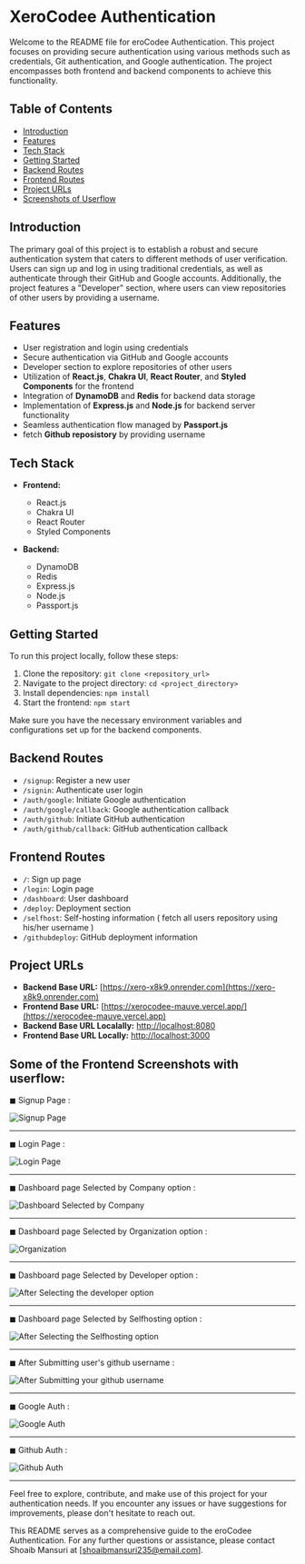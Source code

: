 # XeroCodee Authentication

Welcome to the README file for eroCodee Authentication. This project focuses on providing secure authentication using various methods such as credentials, Git authentication, and Google authentication. The project encompasses both frontend and backend components to achieve this functionality.

## Table of Contents

- [Introduction](#introduction)
- [Features](#features)
- [Tech Stack](#tech-stack)
- [Getting Started](#getting-started)
- [Backend Routes](#backend-routes)
- [Frontend Routes](#frontend-routes)
- [Project URLs](#project-urls)
- [Screenshots of Userflow](#project-urls)
  

## Introduction

The primary goal of this project is to establish a robust and secure authentication system that caters to different methods of user verification. Users can sign up and log in using traditional credentials, as well as authenticate through their GitHub and Google accounts. Additionally, the project features a "Developer" section, where users can view repositories of other users by providing a username.

## Features

- User registration and login using credentials
- Secure authentication via GitHub and Google accounts
- Developer section to explore repositories of other users
- Utilization of **React.js**, **Chakra UI**, **React Router**, and **Styled Components** for the frontend
- Integration of **DynamoDB** and **Redis** for backend data storage
- Implementation of **Express.js** and **Node.js** for backend server functionality
- Seamless authentication flow managed by **Passport.js**
- fetch  **Github reposistory** by providing username
## Tech Stack

- **Frontend:**
  - React.js
  - Chakra UI
  - React Router
  - Styled Components

- **Backend:**
  - DynamoDB
  - Redis
  - Express.js
  - Node.js
  - Passport.js

## Getting Started

To run this project locally, follow these steps:

1. Clone the repository: `git clone <repository_url>`
2. Navigate to the project directory: `cd <project_directory>`
3. Install dependencies: `npm install`
4. Start the frontend: `npm start`

Make sure you have the necessary environment variables and configurations set up for the backend components.

## Backend Routes

- `/signup`: Register a new user
- `/signin`: Authenticate user login
- `/auth/google`: Initiate Google authentication
- `/auth/google/callback`: Google authentication callback
- `/auth/github`: Initiate GitHub authentication
- `/auth/github/callback`: GitHub authentication callback

## Frontend Routes

- `/`: Sign up page
- `/login`: Login page
- `/dashboard`: User dashboard
- `/deploy`: Deployment section
- `/selfhost`: Self-hosting information ( fetch all users repository using his/her username )
- `/githubdeploy`: GitHub deployment information

## Project URLs

- **Backend Base URL:** [https://xero-x8k9.onrender.com](https://xero-x8k9.onrender.com)
- **Frontend Base URL:** [https://xerocodee-mauve.vercel.app/](https://xerocodee-mauve.vercel.app)
- **Backend Base URL Localally:** [http://localhost:8080](http://localhost:8080)
- **Frontend Base URL Locally:**  [http://localhost:3000](http://localhost:3000)




## Some of the Frontend Screenshots with userflow:

◼ Signup Page : 

![Signup Page ](https://github.com/Shoaib20-1998/XeroCodee/assets/112754545/01519250-3afd-4fe9-98ef-51d61efad7a7)
***  
◼ Login Page :

![Login Page ](https://github.com/Shoaib20-1998/XeroCodee/assets/112754545/80e2271c-3400-4a0f-a028-db223bbc9d7c)
***  
◼ Dashboard page Selected by Company option :

![Dashboard Selected by Company](https://github.com/Shoaib20-1998/XeroCodee/assets/112754545/1d99702e-3e46-4eaa-9985-308514f12866)
***  
◼ Dashboard page Selected by Organization option :

![Organization](https://github.com/Shoaib20-1998/XeroCodee/assets/112754545/29d1c754-d336-426d-af74-59c1ae5ca924)
***  
◼ Dashboard page Selected by Developer option :

![After Selecting the developer option](https://github.com/Shoaib20-1998/XeroCodee/assets/112754545/b401c055-1547-4ad3-9a2e-e218222b660e)
***  
◼ Dashboard page Selected by Selfhosting option :

![After Selecting the Selfhosting option](https://github.com/Shoaib20-1998/XeroCodee/assets/112754545/dc5a0692-7c69-43c3-87d4-81297cbacd3d)
***  
◼ After Submitting user's github username :

![After Submitting your github username ](https://github.com/Shoaib20-1998/XeroCodee/assets/112754545/05034049-7238-443f-a15d-8a1ca492987c)
***  
◼ Google Auth :

![Google Auth](https://github.com/Shoaib20-1998/XeroCodee/assets/112754545/3911d5b5-839c-4729-8194-1414c1942da0)
***  
◼ Github Auth :

![Github Auth](https://github.com/Shoaib20-1998/XeroCodee/assets/112754545/6b5bfdc7-5cc3-4092-9f14-1247f0cf8da3)

---
Feel free to explore, contribute, and make use of this project for your authentication needs. If you encounter any issues or have suggestions for improvements, please don't hesitate to reach out.

This README serves as a comprehensive guide to the eroCodee Authentication. For any further questions or assistance, please contact Shoaib Mansuri at [shoaibmansuri235@email.com].
